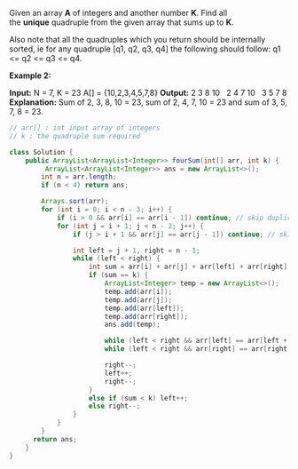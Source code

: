 Given an array **A** of integers and another number **K**. Find all the **unique** quadruple from the given array that sums up to **K**.

Also note that all the quadruples which you return should be internally sorted, ie for any quadruple [q1, q2, q3, q4] the following should follow: q1 <= q2 <= q3 <= q4.

**Example 2:**

**Input:**
N = 7, K = 23
A[] = {10,2,3,4,5,7,8}
**Output:** 2 3 8 10 
        2 4 7 10 
        3 5 7 8 **Explanation:** Sum of 2, 3, 8, 10 = 23,
sum of 2, 4, 7, 10 = 23 and sum of 3,
5, 7, 8 = 23.

```java
// arr[] : int input array of integers
// k : the quadruple sum required

class Solution {
    public ArrayList<ArrayList<Integer>> fourSum(int[] arr, int k) {
         ArrayList<ArrayList<Integer>> ans = new ArrayList<>();
        int n = arr.length;
        if (n < 4) return ans;

        Arrays.sort(arr);
        for (int i = 0; i < n - 3; i++) {
            if (i > 0 && arr[i] == arr[i - 1]) continue; // skip duplicates
            for (int j = i + 1; j < n - 2; j++) {
                if (j > i + 1 && arr[j] == arr[j - 1]) continue; // skip duplicates

                int left = j + 1, right = n - 1;
                while (left < right) {
                    int sum = arr[i] + arr[j] + arr[left] + arr[right];
                    if (sum == k) {
                        ArrayList<Integer> temp = new ArrayList<>();
                        temp.add(arr[i]);
                        temp.add(arr[j]);
                        temp.add(arr[left]);
                        temp.add(arr[right]);
                        ans.add(temp);

                        while (left < right && arr[left] == arr[left + 1]) left++;
                        while (left < right && arr[right] == arr[right - 1])

                        right--;
                        left++;
                        right--;
                    } 
                    else if (sum < k) left++;
                    else right--;
                }
            }
        }
      return ans;
    }
}
```